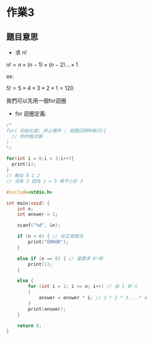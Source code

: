 # 作業3 


## 題目意思

- 求 n!

$n! = n \times (n - 1) \times (n - 2) \dots \times 1$

ex:

$5! = 5 \times 4 \times 3 \times 2 \times 1 = 120$ 



我們可以先用一個for迴圈

- for 迴圈定義:

```cpp
/*
for( 初始化直; 終止條件 ; 迴圈回朔時執行){
  // 你的程式碼
}
*/

for(int i = 0;i < 3;i++){
  print(i);
}
// 輸出 0 1 2
// 沒有 3 因為 i = 3 時不小於 3
```


```cpp
#include<stdio.h>

int main(void) {
    int n;
    int answer = 1;

    scanf("%d", &n);

    if (n < 0) { // 非正常情況
        print("ERROR");
    }

    else if (n == 0) { // 當要求 0!時
        print(1);
    }

    else {
        for (int i = 1; i <= n; i++) // 由 1 到 n
        {
            answer = answer * i; // 1 * 2 * 3....* n
        }
        print(answer);
    }

    return 0;
}
```
